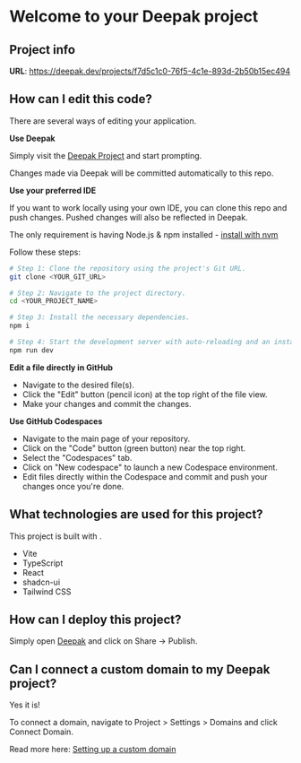 # Welcome to your Deepak project

## Project info

**URL**: https://deepak.dev/projects/f7d5c1c0-76f5-4c1e-893d-2b50b15ec494

## How can I edit this code?

There are several ways of editing your application.

**Use Deepak**

Simply visit the [Deepak Project](https://deepak.dev/projects/f7d5c1c0-76f5-4c1e-893d-2b50b15ec494) and start prompting.

Changes made via Deepak will be committed automatically to this repo.

**Use your preferred IDE**

If you want to work locally using your own IDE, you can clone this repo and push changes. Pushed changes will also be reflected in Deepak.

The only requirement is having Node.js & npm installed - [install with nvm](https://github.com/nvm-sh/nvm#installing-and-updating)

Follow these steps:

```sh
# Step 1: Clone the repository using the project's Git URL.
git clone <YOUR_GIT_URL>

# Step 2: Navigate to the project directory.
cd <YOUR_PROJECT_NAME>

# Step 3: Install the necessary dependencies.
npm i

# Step 4: Start the development server with auto-reloading and an instant preview.
npm run dev
```

**Edit a file directly in GitHub**

- Navigate to the desired file(s).
- Click the "Edit" button (pencil icon) at the top right of the file view.
- Make your changes and commit the changes.

**Use GitHub Codespaces**

- Navigate to the main page of your repository.
- Click on the "Code" button (green button) near the top right.
- Select the "Codespaces" tab.
- Click on "New codespace" to launch a new Codespace environment.
- Edit files directly within the Codespace and commit and push your changes once you're done.

## What technologies are used for this project?

This project is built with .

- Vite
- TypeScript
- React
- shadcn-ui
- Tailwind CSS

## How can I deploy this project?

Simply open [Deepak](https://deepak.dev/projects/f7d5c1c0-76f5-4c1e-893d-2b50b15ec494) and click on Share -> Publish.

## Can I connect a custom domain to my Deepak project?

Yes it is!

To connect a domain, navigate to Project > Settings > Domains and click Connect Domain.

Read more here: [Setting up a custom domain](https://docs.deepak.dev/tips-tricks/custom-domain#step-by-step-guide)
